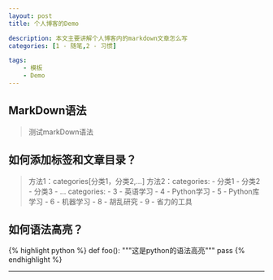 ```yaml
---
layout: post
title: 个人博客的Demo

description: 本文主要讲解个人博客内的markdown文章怎么写
categories: [1 - 随笔,2 - 习惯]

tags:
    - 模板
    - Demo
---
```


## MarkDown语法
> 测试markDown语法

## 如何添加标签和文章目录？
> 方法1：categories[分类1，分类2,...]
> 方法2：categories:
            - 分类1
            - 分类2
            - 分类3
            - ...
            categories:
    - 3 - 英语学习
    - 4 - Python学习
    - 5 - Python库学习
    - 6 - 机器学习
    - 8 - 胡乱研究
    - 9 - 省力的工具
## 如何语法高亮？
{% highlight python %}
def foo():
  """这是python的语法高亮"""
  pass
{% endhighlight %}

---
